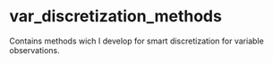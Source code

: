 # var_discretization_methods
Contains methods wich I develop for smart discretization for variable оbservations.
